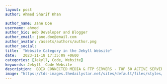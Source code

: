 ```yaml
---
layout: post
author: Ahmed Sharif Khan

author_name: Jane Doe
username: ahmed
author_bio: Web Developer and Blogger
author_email: jane.doe@email.com
author_avatar: /assets/authors/author.png
author_social:
title:  "Website Category in the Jekyll Website"
date:   2023-11-18 17:35:09 +0600
categories: [Jekyll, Code, Website]
keywords: Jekyll  Code Website
description:  BDIX CONNECTED MEDIA & FTP SERVERS - TOP 50 ACTIVE SERVERS
image: "https://tds-images.thedailystar.net/sites/default/files/styles/big_202/public/images/2023/11/20/dalle_2023-11-20_22.53.01_-_a_landscape-oriented_close-up_dramatic_image_showing_the_backs_of_a_diverse_group_of_employees_in_silhouette_protesting_outside_an_office_building.png"
---
```



